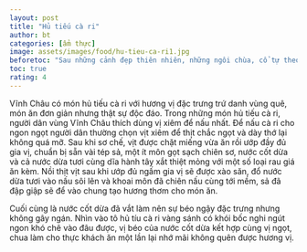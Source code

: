 ```yaml
---
layout: post
title: "Hủ tiếu cà ri"
author: bt
categories: [ẩm thực]
image: assets/images/food/hu-tieu-ca-ri1.jpg
beforetoc: "Sau những cảnh đẹp thiên nhiên, những ngôi chùa, cổ tự theo nhiều nét phong cách đặc trưng thì bạn không thể bỏ qua những món ăn ngon mang đậm bản sắc của người dân địa phương, ngoài các món hải sản tươi ngon thì vẫn còn những món ăn đặc biệt khác để bạn nhớ mãi hương vị khi đến Vinh Châu"
toc: true
rating: 4
---
```


<p>Vĩnh Châu có món hủ tiếu cà ri với hương vị đặc trưng trứ danh vùng quê, món ăn đơn giản nhưng thật sự độc đáo. Trong những món hủ tiếu cà ri, người dân vùng Vĩnh Châu thích dùng vị xiêm để nấu nhất. Để nấu cà ri cho ngon ngọt người dân thường chọn vịt xiêm để thịt chắc ngọt và dày thớ lại không quá mỡ. Sau khi sơ chế, vịt được chặt miếng vừa ăn rồi ướp đầy đủ gia vị, chuẩn bị sẵn vài tép sả, một ít môn gọt sạch chiên sơ, nước cốt dừa và cả nước dừa tươi cùng dĩa hành tây xắt thiệt mỏng với một số loại rau giá ăn kèm. Nồi thịt vịt sau khi ướp đủ ngấm gia vị sẽ được xào săn, đổ nước dừa tươi vào nấu sôi lên và khoai môn đã chiên nấu cùng tới mềm, sả đã đập giập sẽ để vào chung tạo hương thơm cho món ăn.</p>

<p>Cuối cùng là nước cốt dừa đã vắt làm nên sự béo ngậy đặc trưng nhưng không gây ngán. Nhìn vào tô hủ tíu cà ri vàng sánh có khói bốc nghi ngút ngon khó chê vào đâu được, vị béo của nước cốt dừa kết hợp cùng vị ngọt, chua làm cho thực khách ăn một lần lại nhớ mãi không quên được hương vị.</p>
